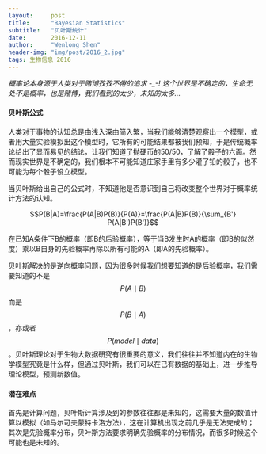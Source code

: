 ```yaml
---
layout:     post
title:      "Bayesian Statistics"
subtitle:   "贝叶斯统计"
date:       2016-12-11
author:     "Wenlong Shen"
header-img: "img/post/2016_2.jpg"
tags: 生物信息 2016
---
```


<script type="text/javascript" src="https://cdn.mathjax.org/mathjax/latest/MathJax.js?config=default"></script>

*概率论本身源于人类对于赌博孜孜不倦的追求 -_-! 这个世界是不确定的，生命无处不是概率，也是赌博，我们看到的太少，未知的太多...*

#### 贝叶斯公式

人类对于事物的认知总是由浅入深由简入繁，当我们能够清楚观察出一个模型，或者用大量实验模拟出这个模型时，它所有的可能结果都被我们预知，于是传统概率论给出了显而易见的结论，让我们知道了抛硬币的50/50，了解了骰子的六面。然而现实世界是不确定的，我们根本不可能知道庄家手里有多少灌了铅的骰子，也不可能为每个骰子设立模型。

当贝叶斯给出自己的公式时，不知道他是否意识到自己将改变整个世界对于概率统计方法的认知。

$$P(B|A)=\frac{P(A|B)P(B)}{P(A)}=\frac{P(A|B)P(B)}{\sum_{B'} P(A|B')P(B')}$$

在已知A条件下B的概率（即B的后验概率），等于当B发生时A的概率（即B的似然度）乘以B自身的先验概率再除以所有可能的A（即A的先验概率）。

贝叶斯解决的是逆向概率问题，因为很多时候我们想要知道的是后验概率，我们需要知道的不是$$P(A\mid B)$$而是$$P(B\mid A)$$，亦或者$$P(model\mid data)$$。贝叶斯理论对于生物大数据研究有很重要的意义，我们往往并不知道内在的生物学模型究竟是什么样，但通过贝叶斯，我们可以在已有数据的基础上，进一步推导理论模型，预测新数值。

#### 潜在难点

首先是计算问题，贝叶斯计算涉及到的参数往往都是未知的，这需要大量的数值计算以模拟（如马尔可夫蒙特卡洛方法），这在计算机出现之前几乎是无法完成的；其次是先验概率分布，贝叶斯方法要求明确先验概率的分布情况，而很多时候这个可能也是未知的。
